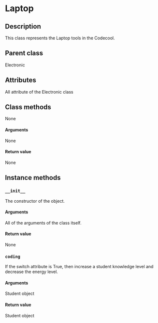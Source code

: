 # Laptop

## Description
This class represents the Laptop tools in the Codecool.

## Parent class
Electronic

## Attributes

All attribute of the Electronic class

## Class methods

None

#### Arguments
None

#### Return value
None

## Instance methods

### ```__init__```
The constructor of the object.

#### Arguments

All of the arguments of the class itself.

#### Return value
None

### ```coding```

If the switch attribute is True, then increase a student knowledge level and decrease the energy level.

#### Arguments

Student object

#### Return value
Student object
